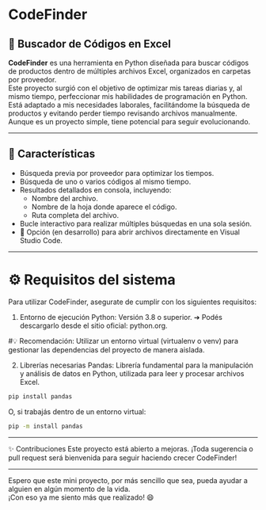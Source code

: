 # CodeFinder

## 🔎 Buscador de Códigos en Excel

**CodeFinder** es una herramienta en Python diseñada para buscar códigos de productos dentro de múltiples archivos Excel, organizados en carpetas por proveedor.  
Este proyecto surgió con el objetivo de optimizar mis tareas diarias y, al mismo tiempo, perfeccionar mis habilidades de programación en Python.  
Está adaptado a mis necesidades laborales, facilitándome la búsqueda de productos y evitando perder tiempo revisando archivos manualmente.  
Aunque es un proyecto simple, tiene potencial para seguir evolucionando.

---

## 🚀 Características

- Búsqueda previa por proveedor para optimizar los tiempos.
- Búsqueda de uno o varios códigos al mismo tiempo.
- Resultados detallados en consola, incluyendo:
  - Nombre del archivo.
  - Nombre de la hoja donde aparece el código.
  - Ruta completa del archivo.
- Bucle interactivo para realizar múltiples búsquedas en una sola sesión.
- 🚧 Opción (en desarrollo) para abrir archivos directamente en Visual Studio Code.

---

# ⚙️ Requisitos del sistema
Para utilizar CodeFinder, asegurate de cumplir con los siguientes requisitos:

1. Entorno de ejecución
Python: Versión 3.8 o superior.
➔ Podés descargarlo desde el sitio oficial: python.org.

#💡 Recomendación: Utilizar un entorno virtual (virtualenv o venv) para gestionar las dependencias del proyecto de manera aislada.

2. Librerías necesarias
Pandas: Librería fundamental para la manipulación y análisis de datos en Python, utilizada para leer y procesar archivos Excel.

```bash
pip install pandas
```

O, si trabajás dentro de un entorno virtual:

```bash
pip -m install pandas
```

---

✨ Contribuciones
Este proyecto está abierto a mejoras.
¡Toda sugerencia o pull request será bienvenida para seguir haciendo crecer CodeFinder!

---

Espero que este mini proyecto, por más sencillo que sea, pueda ayudar a alguien en algún momento de la vida.  
¡Con eso ya me siento más que realizado! 😄
